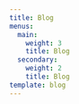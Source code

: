 ```yaml
---
title: Blog
menus:
  main:
    weight: 3
    title: Blog
  secondary:
    weight: 2
    title: Blog
template: blog
---
```

